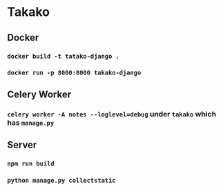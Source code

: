 # Takako

## Docker 

### `docker build -t tatako-django .`
### `docker run -p 8000:8000 takako-django`

## Celery Worker

### `celery worker -A notes --loglevel=debug` under `takako` which has `manage.py`

## Server

### `npm run build`
### `python manage.py collectstatic`
